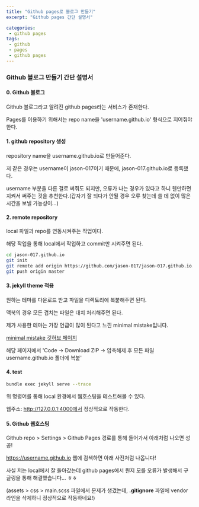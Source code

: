```yaml
---
title: "Github pages로 블로그 만들기"
excerpt: "Github pages 간단 설명서"

categories:
 - github pages
tags:
 - github
 - pages
 - github pages
---
```


### Github 블로그 만들기 간단 설명서

#### 0. Github 블로그

Github 블로그라고 알려진 github pages라는 서비스가 존재한다.

Pages를 이용하기 위해서는 repo name을 'username.github.io' 형식으로 지어줘야 한다.



#### 1. github repository 생성

repository name을 username.github.io로 만들어준다.

저 같은 경우는 username이 jason-017이기 때문에, jason-017.github.io로 등록했다.

username 부분을 다른 걸로 써줘도 되지만, 오류가 나는 경우가 있다고 하니 웬만하면 지켜서 써주는 것을 추천한다.(갑자기 잘 되다가 안될 경우 오류 찾는데 쓸 데 없이 많은 시간을 보낼 가능성이...)



#### 2. remote repository

local 파일과 repo를 연동시켜주는 작업이다.

해당 작업을 통해 local에서 작업하고 commit만 시켜주면 된다.

```bash
cd jason-017.github.io
git init
git remote add origin https://github.com/jason-017/jason-017.github.io.git
git push origin master
```



#### 3. jekyll theme 적용

원하는 테마를 다운로드 받고 파일을 디렉토리에 복붙해주면 된다.

맥북의 경우 모든 겹치는 파일은 대치 처리해주면 된다.

제가 사용한 테마는 가장 언급이 많이 된다고 느낀 minimal mistake입니다.

[minimal mistake 깃허브 페이지](https://github.com/mmistakes/minimal-mistakes)

해당 페이지에서 'Code -> Download ZIP -> 압축해제 후 모든 파일 username.github.io 폴더에 복붙'



#### 4. test

```bash
bundle exec jekyll serve --trace
```

위 명령어를 통해 local 환경에서 웹호스팅을 테스트해볼 수 있다.

웹주소: http://127.0.0.1:4000에서 정상적으로 작동한다.



#### 5. Github 웹호스팅

Github repo > Settings > Github Pages 경로를 통해 들어가서 아래처럼 나오면 성공!

https://username.github.io 웹에 검색하면 아래 사진처럼 나옵니다!



사실 저는 local에서 잘 돌아갔는데 github pages에서 뭔지 모를 오류가 발생해서 구글링을 통해 해결했습니다... ㅎㅎ

(assets > css > main.scss 파일에서 문제가 생겼는데, **.gitignore** 파일에 vendor 라인을 삭제하니 정상적으로 작동하네요!)
